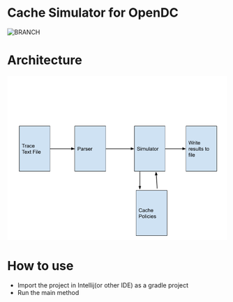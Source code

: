 # Cache Simulator for OpenDC
![BRANCH](https://img.shields.io/badge/branch--coverage-100%25-brightgreen.svg)

# Architecture
![architecture of the application](resources/architecture.png)

# How to use
- Import the project in Intellij(or other IDE) as a gradle project
- Run the main method

